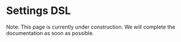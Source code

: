 Settings DSL
===

Note: This page is currently under construction. We will complete the documentation as soon as possible.